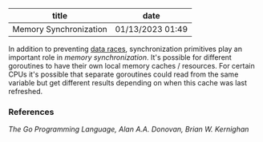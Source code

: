 | title | date |
|---|---|
| Memory Synchronization | 01/13/2023 01:49 |

In addition to preventing [data races](1672670147.md), synchronization primitives
play an important role in _memory synchronization_. It's possible for different
goroutines to have their own local memory caches / resources. For certain CPUs
it's possible that separate goroutines could read from the same variable but get
different results depending on when this cache was last refreshed. 

### References
_The Go Programming Language, Alan A.A. Donovan, Brian W. Kernighan_
